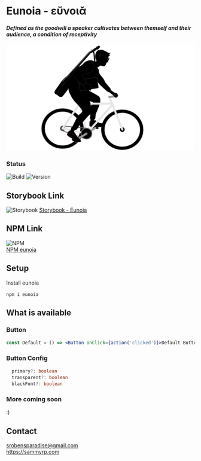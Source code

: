 # Eunoia - εὔνοιᾰ
#### <i>Defined as  the goodwill a speaker cultivates between themself and their audience, a condition of receptivity</i>

![logo](https://raw.githubusercontent.com/SammyRobensParadise/eunoia/master/public/eunoia_logo.png)

### Status
![Build](https://img.shields.io/github/workflow/status/SammyRobensParadise/eunoia/semantic-release?style=for-the-badge)
![Version](https://img.shields.io/npm/v/eunoia?style=for-the-badge)

## Storybook Link
![Storybook](https://user-images.githubusercontent.com/321738/63501763-88dbf600-c4cc-11e9-96cd-94adadc2fd72.png)
[Storybook - Eunoia](https://confident-morse-bbc2f8.netlify.com/?path=/story/button--default)

## NPM Link
![NPM](https://avatars0.githubusercontent.com/u/6078720?s=200&v=4)\
[NPM eunoia](https://www.npmjs.com/package/eunoia)

## Setup
Install eunoia
```
npm i eunoia
```
## What is available
### Button
```jsx
const Default = () => <Button onClick={action('clicked')}>Default Button</Button>
```
### Button Config
```ts
  primary?: boolean
  transparent?: boolean
  blackFont?: boolean
```

### More coming soon
:)
## Contact
srobensparadise@gmail.com \
https://sammyrp.com

